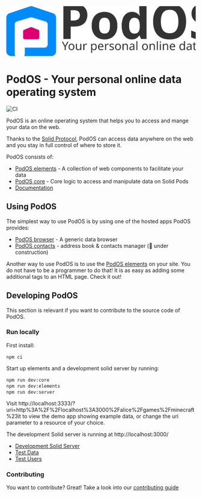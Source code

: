 <picture>
  <source media="(prefers-color-scheme: dark)" srcset="./assets/logo-text-white.svg">
  <img alt="PodOS Logo" src="./assets/logo-text.svg">
</picture>

# PodOS - Your personal online data operating system

![CI](https://github.com/pod-os/PodOS/actions/workflows/ci-cd.yml/badge.svg)


PodOS is an online operating system that helps you to access and mange your data on the web.

Thanks to the [Solid Protocol](https://solidproject.org), PodOS can access data anywhere on the web and you stay in full control of where to store it.

PodOS consists of:

* [PodOS elements](./elements) - A collection of web components to facilitate your data
* [PodOS core](./core) - Core logic to access and manipulate data on Solid Pods
* [Documentation](./docs)

## Using PodOS

The simplest way to use PodOS is by using one of the hosted apps PodOS provides:

- [PodOS browser](https://browser.pod-os.org) - A generic data browser
- [PodOS contacts](https://contacts.pod-os.org) - address book & contacts manager (🚧 under construction)

Another way to use PodOS is to use the [PodOS elements](./elements) on your site. You do not have to be a programmer to do that! It is as easy as adding some additional tags to an HTML page. Check it out!

## Developing PodOS

This section is relevant if you want to contribute to the source code of PodOS.

### Run locally

First install:

```shell
npm ci
```

Start up elements and a development solid server by running:

```shell
npm run dev:core
npm run dev:elements
npm run dev:server
```

Visit http://localhost:3333/?uri=http%3A%2F%2Flocalhost%3A3000%2Falice%2Fgames%2Fminecraft%23it to view the demo app
showing example data, or change the uri parameter to a resource of your choice.

The development Solid server is running at http://localhost:3000/ 

* [Development Solid Server](./dev-solid-server)
* [Test Data](./dev-solid-server/data)
* [Test Users](./dev-solid-server/Readme.md#Users)


### Contributing

You want to contribute? Great! Take a look into our [contributing guide](./CONTRIBUTING.md)
